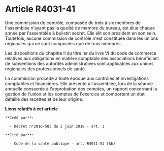 # Article R4031-41

Une commission de contrôle, composée de trois à six membres de l'assemblée n'ayant pas la qualité de membre du bureau, est
élue chaque année par l'assemblée à bulletin secret. Elle élit son président en son sein. Toutefois, aucune commission de
contrôle n'est constituée dans les unions régionales qui ne sont composées que de trois membres. 

Les dispositions du chapitre II du titre Ier du livre VI du code de commerce relatives aux obligations en matière comptable
des associations bénéficiant de subventions des autorités administratives sont applicables aux unions régionales des
professionnels de santé. 

La commission procède à toute époque aux contrôles et investigations comptables et financières. Elle présente à l'assemblée,
lors de la séance annuelle consacrée à l'approbation des comptes, un rapport concernant la gestion de l'union et les comptes
de l'exercice et comportant un état détaillé des recettes et de leur origine.

**Liens relatifs à cet article**

	**Créé par**:

	  - Décret n°2010-585 du 2 juin 2010 - art. 1

	**Cité par**:

	  - Code de la santé publique - art. R4031-51 (Ab)
